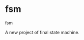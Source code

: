 # fsm
fsm

A new project of final state machine.

[](https://raw.githubusercontent.com/jakesgordon/javascript-state-machine/HEAD/examples/matter.png)
